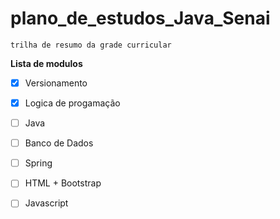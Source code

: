# plano_de_estudos_Java_Senai

    trilha de resumo da grade curricular

**Lista de modulos**

- [X] Versionamento
- [X] Logica de progamação  
- [ ] Java
- [ ] Banco de Dados
- [ ] Spring
- [ ] HTML + Bootstrap
- [ ] Javascript


